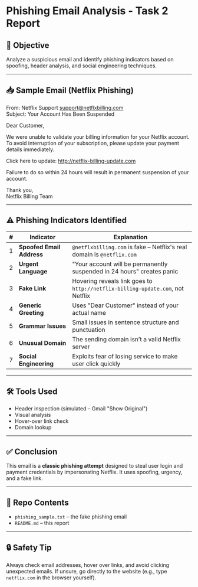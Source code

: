 #  Phishing Email Analysis - Task 2 Report

## 🎯 Objective

Analyze a suspicious email and identify phishing indicators based on spoofing, header analysis, and social engineering techniques.

---

## 📥 Sample Email (Netflix Phishing)

From: Netflix Support <support@netflxbilling.com>  
Subject: Your Account Has Been Suspended  

Dear Customer,  

We were unable to validate your billing information for your Netflix account.  
To avoid interruption of your subscription, please update your payment details immediately.  

Click here to update: http://netflix-billing-update.com  

Failure to do so within 24 hours will result in permanent suspension of your account.  

Thank you,  
Netflix Billing Team

---

## ⚠️ Phishing Indicators Identified

| # | Indicator | Explanation |
|---|-----------|-------------|
| 1 | **Spoofed Email Address** | `@netflxbilling.com` is fake – Netflix's real domain is `@netflix.com` |
| 2 | **Urgent Language** | "Your account will be permanently suspended in 24 hours" creates panic |
| 3 | **Fake Link** | Hovering reveals link goes to `http://netflix-billing-update.com`, not Netflix |
| 4 | **Generic Greeting** | Uses "Dear Customer" instead of your actual name |
| 5 | **Grammar Issues** | Small issues in sentence structure and punctuation |
| 6 | **Unusual Domain** | The sending domain isn’t a valid Netflix server |
| 7 | **Social Engineering** | Exploits fear of losing service to make user click quickly |

---

## 🛠️ Tools Used

- Header inspection (simulated – Gmail "Show Original")
- Visual analysis
- Hover-over link check
- Domain lookup

---

## ✅ Conclusion

This email is a **classic phishing attempt** designed to steal user login and payment credentials by impersonating Netflix. It uses spoofing, urgency, and a fake link.

---

## 📁 Repo Contents

- `phishing_sample.txt` – the fake phishing email
- `README.md` – this report

---

## 🔒 Safety Tip

Always check email addresses, hover over links, and avoid clicking unexpected emails. If unsure, go directly to the website (e.g., type `netflix.com` in the browser yourself).
